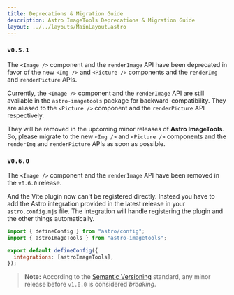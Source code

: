 ```yaml
---
title: Deprecations & Migration Guide
description: Astro ImageTools Deprecations & Migration Guide
layout: ../../layouts/MainLayout.astro
---
```


### `v0.5.1`

The `<Image />` component and the `renderImage` API have been deprecated in favor of the new `<Img />` and `<Picture />` components and the `renderImg` and `renderPicture` APIs.

Currently, the `<Image />` component and the `renderImage` API are still available in the `astro-imagetools` package for backward-compatibility. They are aliased to the `<Picture />` component and the `renderPicture` API respectively.

They will be removed in the upcoming minor releases of **Astro ImageTools**. So, please migrate to the new `<Img />` and `<Picture />` components and the `renderImg` and `renderPicture` APIs as soon as possible.

### `v0.6.0`

The `<Image />` component and the `renderImage` API have been removed in the `v0.6.0` release.

And the Vite plugin now can't be registered directly. Instead you have to add the Astro integration provided in the latest release in your `astro.config.mjs` file. The integration will handle registering the plugin and the other things automatically.

```js
import { defineConfig } from "astro/config";
import { astroImageTools } from "astro-imagetools";

export default defineConfig({
  integrations: [astroImageTools],
});
```

> **Note:** According to the [Semantic Versioning](https://semver.org/) standard, any minor release before `v1.0.0` is considered _breaking_.
